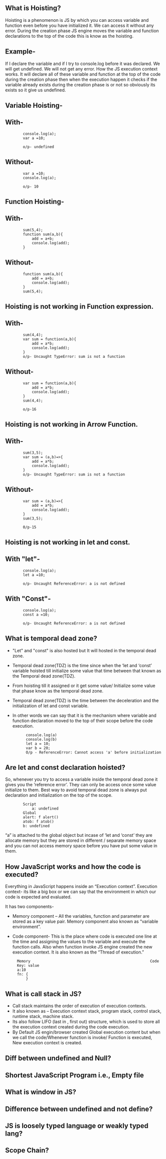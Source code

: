What is Hoisting?
----------------------
Hoisting is a phenomenon is JS by which you can access variable and function even before you have initialized it. We can access it without any error.
During the creation phase JS engine moves the variable and function declarations to the top of the code this is know as the hoisting.

Example-
---------
If I declare the variable and if I try to console.log before it was declared. We will get undefined. We will not get any error. How the JS execution context works. It will declare all of these variable and function at the top of the code during the creation phase then when the execution happen it checks if the variable already exists during the creation phase is or not so obviously its exists so it give us undefined. 


Variable Hoisting-
--------------------
With-
------
            console.log(a);
            var a =10;

            o/p- undefined	

Without-
--------
            var a =10;
            console.log(a);

            o/p- 10

Function Hoisting-
-------------------
With-
------
            sum(5,4);
            function sum(a,b){
                add = a+b;
                console.log(add);
            }

Without- 
--------
            function sum(a,b){
                add = a+b;
                console.log(add);
            }
            sum(5,4);

Hoisting is not working in Function expression.
------------------------------------------------
With-
------
            sum(4,4);
            var sum = function(a,b){
                add = a*b;
                console.log(add);
            }
            o/p- Uncaught TypeError: sum is not a function

Without-
--------
            var sum = function(a,b){
                add = a*b;
                console.log(add);
            }
            sum(4,4);

            o/p-16	
          

Hoisting is not working in Arrow Function.
------------------------------------------
With- 
------
            sum(3,5);
            var sum = (a,b)=>{
                add = a*b;
                console.log(add);
            }
            o/p- Uncaught TypeError: sum is not a function

Without-
---------            
            var sum = (a,b)=>{
                add = a*b;
                console.log(add);
            }
            sum(3,5);

            0/p-15	
     
 
Hoisting is not working in let and const.
--------------------------------------------
With "let"-
-----------
            console.log(a);
            let a =10;

            o/p- Uncaught ReferenceError: a is not defined	

With "Const"-
-------------
            console.log(a);
            const a =10;

            o/p- Uncaught ReferenceError: a is not defined

What is temporal dead zone?
-----------------------------
* "Let" and "const" is also hosted but It will hosted in the temporal dead zone.
* Temporal dead zone(TDZ) is the time since when the ‘let and ‘const’ variable hoisted till initialize some value that time between that known as the Temporal dead zone(TDZ).
* From hoisting till it assigned or it get some value/ Initialize some value that phase know as the temporal dead zone. 
* Temporal dead zone(TDZ) is the time between the deceleration and the initialization of let and const variable.
* In other words we can say that it is the mechanism where variable and function declaration moved to the top of their scope before the code execution.

            console.log(a)
            console.log(b)
            let a = 10;
            var b = 20;
            O/p - ReferenceError: Cannot access 'a' before initialization

Are let and const declaration hoisted?
-----------------------------------------
So, whenever you try to access a variable inside the temporal dead zone it gives you the ‘reference error’. They can only be access once some value initialize to them.
Best way to avoid temporal dead zone is always put declaration and initialization on the top of the scope. 

            Script
                a: undefined
            Global
            alert: f alert()
            atob: f atob()
            b: undefined

“a” is attached to the global object but incase of ‘let and ‘const’ they are allocate memory but they are stored in different / separate memory space and you can not access memory space before you have put some value in them.

How JavaScript works and how the code is executed?
----------------------------------------------------
Everything in JavaScript happens inside an “Execution context”.
Execution context- its like a big box or we can say that the environment in which our code is expected and evaluated.

It has two components-

* Memory component – All the variables, function and parameter are stored as a key value pair. Memory component also known as “variable environment”.

* Code component- This is the place where code is executed one line at the time and assigning the values to the variable and execute the function calls. Also when function invoke JS engine created the new execution context. It is also known as the “Thread of execution.”

        Memory	                                                    Code
        Key: value
        a:10
        fn: {
            }
	

What is call stack in JS?
--------------------------------
* Call stack maintains the order of execution of execution contexts.
* It also known as – Execution context stack, program stack, control stack, runtime stack, machine stack.
* Its also follow LIFO (last in , first out) structure, which is used to store all the execution context created during the code execution.
* By Default JS engin/browser created Global execution content but when we call the code/Whenever function is invoke/ Function is executed, New execution context is created.


Diff between undefined and Null?
-----------------------------------

Shortest JavaScript Program i.e., Empty file 
-----------------------------------

What is window in JS?
-----------------------------------

Difference between undefined and not define?
-----------------------------------

JS is loosely typed language or weakly typed lang?
-----------------------------------

Scope Chain?
-----------------------------------





